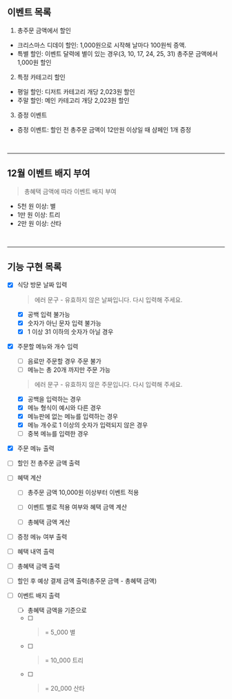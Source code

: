 ## 이벤트 목록

1. 총주문 금액에서 할인

- 크리스마스 디데이 할인: 1,000원으로 시작해 날마다 100원씩 증액.
- 특별 할인: 이벤트 달력에 별이 있는 경우(3, 10, 17, 24, 25, 31) 총주문 금액에서 1,000원 할인

2. 특정 카테고리 할인

- 평일 할인: 디저트 카테고리 개당 2,023원 할인
- 주말 할인: 메인 카테고리 개당 2,023원 할인

3. 증정 이벤트

- 증정 이벤트: 할인 전 총주문 금액이 12만원 이상일 때 샴페인 1개 증정

<br/>

---

## 12월 이벤트 배지 부여

> 총혜택 금액에 따라 이벤트 배지 부여

- 5천 원 이상: 별
- 1만 원 이상: 트리
- 2만 원 이상: 산타

<br/>

---

## 기능 구현 목록

- [x] 식당 방문 날짜 입력

  > 에러 문구 - 유효하지 않은 날짜입니다. 다시 입력해 주세요.

  - [x] 공백 입력 불가능
  - [x] 숫자가 아닌 문자 입력 불가능
  - [x] 1 이상 31 이하의 숫자가 아닐 경우

- [x] 주문할 메뉴와 개수 입력

  - [ ] 음료만 주문할 경우 주문 불가
  - [ ] 메뉴는 총 20개 까지만 주문 가능

  > 에러 문구 - 유효하지 않은 주문입니다. 다시 입력해 주세요.

  - [x] 공백을 입력하는 경우
  - [x] 메뉴 형식이 예시와 다른 경우
  - [x] 메뉴판에 없는 메뉴를 입력하는 경우
  - [x] 메뉴 개수로 1 이상의 숫자가 입력되지 않은 경우
  - [ ] 중복 메뉴를 입력한 경우

- [x] 주문 메뉴 출력

- [ ] 할인 전 총주문 금액 출력

- [ ] 혜택 계산

  - [ ] 총주문 금액 10,000원 이상부터 이벤트 적용

  - [ ] 이벤트 별로 적용 여부와 혜택 금액 계산
  - [ ] 총혜택 금액 계산

- [ ] 증정 메뉴 여부 출력
- [ ] 혜택 내역 출력
- [ ] 총혜택 금액 출력
- [ ] 할인 후 예상 결제 금액 출력(총주문 금액 - 총혜택 금액)
- [ ] 이벤트 배지 출력
  - [ ] 총혜택 금액을 기준으로
  - [ ] > = 5_000 별
  - [ ] > = 10_000 트리
  - [ ] > = 20_000 산타

